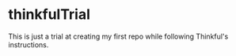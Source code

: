 # thinkfulTrial
This is just a trial at creating my first repo while following Thinkful's instructions. 
